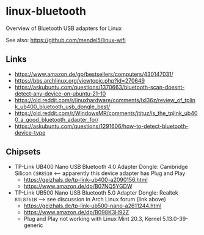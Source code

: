 # linux-bluetooth
Overview of Bluetooth USB adapters for Linux

See also: https://github.com/mendel5/linux-wifi

## Links
- https://www.amazon.de/gp/bestsellers/computers/430147031/
- https://bbs.archlinux.org/viewtopic.php?id=270649
- https://askubuntu.com/questions/1370663/bluetooth-scan-doesnt-detect-any-device-on-ubuntu-21-10
- https://old.reddit.com/r/linuxhardware/comments/lxl36z/review_of_tplink_ub400_bluetooth_usb_dongle_best/
- https://old.reddit.com/r/WindowsMR/comments/jtjtuz/is_the_tplink_ub400_a_good_bluetooth_adapter_for/
- https://askubuntu.com/questions/1291606/how-to-detect-bluetooth-device-type

## Chipsets
- TP-Link UB400 Nano USB Bluetooth 4.0 Adapter Dongle: Cambridge Silicon `CSR8510` <-- apparently this device adapter has Plug and Play
  - https://geizhals.de/tp-link-ub400-a2090156.html
  - https://www.amazon.de/dp/B07NQ5YGDW
- TP-Link UB500 Nano USB Bluetooth 5.0 Adapter Dongle: Realtek `RTL8761B` --> see discussion in Arch Linux forum (link above)
  - https://geizhals.de/tp-link-ub500-nano-a2611244.html
  - https://www.amazon.de/dp/B098K3H92Z
  - Plug and Play not working with Linux Mint 20.3, Kernel 5.13.0-39-generic
